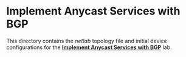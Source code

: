 # Implement Anycast Services with BGP

This directory contains the *netlab* topology file and initial device configurations for the **[Implement Anycast Services with BGP](https://bgplabs.net/challenge/02-anycast/)** lab.
